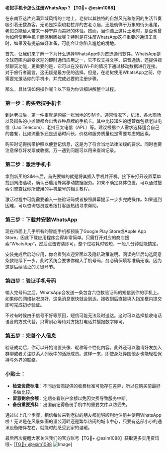 **老挝手机卡怎么注册WhatsApp？【TG💪+ @esim1088】**

在东南亚这片充满异域风情的土地上，老挝以其独特的自然风光和悠闲的生活节奏吸引着无数游客。无论是探索琅勃拉邦的古老寺庙，还是徜徉于万象的街头巷尾，老挝总能给人带来一种宁静而美好的体验。然而，当你踏上这片土地时，是否也曾为如何使用手机卡而感到困扰呢？特别是在注册WhatsApp这样重要的通讯工具时，如果没有提前做好准备，可能会让你陷入尴尬的境地。

首先，让我们来了解一下为什么选择WhatsApp作为首选通讯软件。WhatsApp是全球范围内最受欢迎的即时通讯应用之一，它不仅支持文字、语音通话，还提供视频聊天功能，更重要的是，它可以在没有Wi-Fi的情况下通过移动数据进行连接。对于旅行者而言，这无疑是最方便的选择。但是，在老挝使用WhatsApp之前，你需要先激活你的手机卡，并完成必要的注册步骤。

那么，具体该如何操作呢？以下将为你详细讲解整个过程。

### 第一步：购买老挝手机卡

到达老挝后，第一件事就是购买一张当地的SIM卡。通常情况下，机场、各大商场以及街头的小摊贩都会出售各种品牌的手机卡。其中比较知名的运营商包括老挝电信（Lao Telecom）、老挝亚太电信（APL）等。建议根据个人需求选择适合自己的套餐，比如流量多还是通话时间长，价格和服务质量也是需要考虑的因素。

购买时记得携带护照以便登记信息，这是为了符合当地法律法规的要求。同时也要注意保存好发票或收据，万一遇到问题可以用来查询记录。

### 第二步：激活手机卡

拿到新买的SIM卡后，首先要做的就是将其插入手机并开机。接下来打开设置菜单找到网络选项，确认已启用蜂窝移动数据服务。如果不确定具体位置，可以通过搜索引擎查找你所使用的手机型号的相关教程。

激活过程中可能需要输入一些验证码或者按照屏幕提示一步步完成操作。如果遇到困难，可以咨询店员或者拨打客服热线寻求帮助。

### 第三步：下载并安装WhatsApp

现在市面上几乎所有的智能手机都预装了Google Play Store或Apple App Store，因此下载应用程序变得非常简单。只需打开对应的商店搜索“WhatsApp”，然后点击安装即可。整个过程耗时较短，一般几分钟就能搞定。

安装完成后启动应用，你会看到欢迎界面以及隐私政策说明。阅读完毕后勾选同意条款继续下一步。此时系统会要求你输入手机号码，务必确保填写准确无误，因为这是后续验证的关键环节。

### 第四步：验证手机号码

输入完号码之后，WhatsApp会发送一条包含六位数验证码的短信到你的手机上。如果你的网络状况良好，这条消息很快就会到达。接收到后直接填入指定框内提交即可完成初步验证。

不过有时候由于信号不好等原因，短信可能无法及时送达。这时可以选择接收电话语音的方式代替，只需耐心等待对方拨打电话并播报数字即可。

### 第五步：完善个人信息

验证成功后，你可以开始设置头像、昵称等个性化内容。此外还可以邀请好友加入群聊或者关注联系人列表中的活跃成员。这样一来，即使身处异国他乡也能轻松保持与外界的联络。

### 小贴士：

- **检查资费标准**：不同运营商提供的收费标准可能存在差异，所以在购买前最好多做比较。
- **留意剩余余额**：定期查看账户余额以免因欠费导致服务中断。
- **备份重要资料**：出国前记得备份手机中的重要文件以防丢失。

通过以上几个步骤，相信每位来到老挝的朋友都能够顺利地注册并使用WhatsApp啦！无论是在风景如画的湄公河畔还是繁华热闹的城市中心，只要有这部小小的通讯设备陪伴左右，就能时刻感受到家的温暖。

最后再次提醒大家关注我们的官方账号【TG💪+ @esim1088】获取更多实用资讯哦~ [[TG💪+ @esim1088](https://t.me/s/esim1088) ![Image](https://i.postimg.cc/4NQfJmqS/Snipaste-2025-05-13-00-14-12.png)]